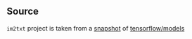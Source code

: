 ## Source

`im2txt` project is taken from a [snapshot](https://github.com/tensorflow/models/tree/c79fa5af15e83bc8df03967c3df42aedbade7456/research/im2txt) of [tensorflow/models](https://github.com/tensorflow/models)